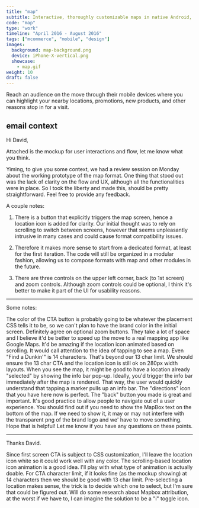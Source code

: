 ```yaml
---
title: "map"
subtitle: Interactive, thoroughly customizable maps in native Android, iOS.
code: "map"
type: "work"
timeline: "April 2016 - August 2016"
tags: ["mcommerce", "mobile", "design"]
images:
  background: map-background.png
  device: iPhone-X-vertical.png
  showcase:
    - map.gif
weight: 10
draft: false
---
```


Reach an audience on the move through their mobile devices where you can highlight your nearby locations, promotions, new products, and other reasons stop in for a visit.

## email context

Hi David,

Attached is the mockup for user interactions and flow, let me know what you think.

Yiming, to give you some context, we had a review session on Monday about the working prototype of the map format. One thing that stood out was the lack of clarity on the flow and UX, although all the functionalities were in place. So I took the liberty and made this, should be pretty straightforward. Feel free to provide any feedback.

A couple notes:

1. There is a button that explicitly triggers the map screen, hence a location icon is added for clarity. Our initial thought was to rely on scrolling to switch between screens, however that seems unpleasantly intrusive in many cases and could cause format compatibility issues.

2. Therefore it makes more sense to start from a dedicated format, at least for the first iteration. The code will still be organized in a modular fashion, allowing us to compose formats with map and other modules in the future.

3. There are three controls on the upper left corner, back (to 1st screen) and zoom controls. Although zoom controls could be optional, I think it's better to make it part of the UI for usability reasons.

---

Some notes:

The color of the CTA button is probably going to be whatever the placement CSS tells it to be, so we can't plan to have the brand color in the initial screen.
Definitely agree on optional zoom buttons. They take a lot of space and I believe it'd be better to speed up the move to a real mapping app like Google Maps.
It'd be amazing if the location icon animated based on scrolling. It would call attention to the idea of tapping to see a map. 
Even "Find a Dunkin'" is 14 characters. That's beyond our 13 char limit. We should ensure the 13 char CTA and the location icon is still ok on 280px width layouts.
When you see the map, it might be good to have a location already "selected" by showing the info bar pop-up. Ideally, you'd trigger the info bar immediately after the map is rendered. That way, the user would quickly understand that tapping a marker pulls up an info bar. 
The "directions" icon that you have here now is perfect.
The "back" button you made is great and important. It's good practice to allow people to navigate out of a user experience.
You should find out if you need to show the MapBox text on the bottom of the map. If we need to show it, it may or may not interfere with the transparent png of the brand logo and we' have to move something.
Hope that is helpful! Let me know if you have any questions on these points.

---

Thanks David.

Since first screen CTA is subject to CSS customization, I'll leave the location icon white so it could work well with any color.
The scrolling-based location icon animation is a good idea. I'll play with what type of animation is actually doable.
For CTA character limit, if it looks fine (as the mockup showing) at 14 characters then we should be good with 13 char limit.
Pre-selecting a location makes sense, the trick is to decide which one to select, but I'm sure that could be figured out.
Will do some research about Mapbox attribution, at the worst if we have to, I can imagine the solution to be a "i" toggle icon.


